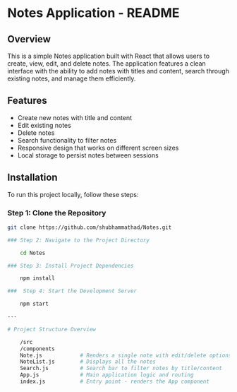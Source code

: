 # Notes Application - README

## Overview

This is a simple Notes application built with React that allows users to create, view, edit, and delete notes. The application features a clean interface with the ability to add notes with titles and content, search through existing notes, and manage them efficiently.

## Features

- Create new notes with title and content
- Edit existing notes
- Delete notes
- Search functionality to filter notes
- Responsive design that works on different screen sizes
- Local storage to persist notes between sessions

## Installation

To run this project locally, follow these steps:

### Step 1: Clone the Repository

```bash
git clone https://github.com/shubhammathad/Notes.git

### Step 2: Navigate to the Project Directory

    cd Notes

### Step 3: Install Project Dependencies

    npm install

###  Step 4: Start the Development Server

    npm start

---

# Project Structure Overview

    /src
    /components
    Note.js            # Renders a single note with edit/delete options
    NoteList.js        # Displays all the notes
    Search.js          # Search bar to filter notes by title/content
    App.js             # Main application logic and routing
    index.js           # Entry point - renders the App component
